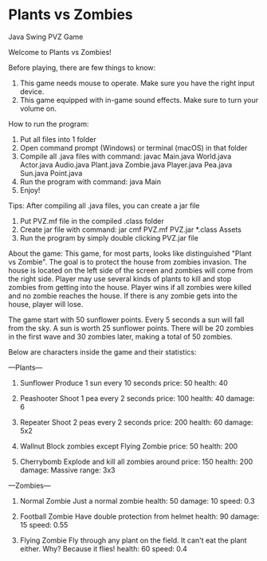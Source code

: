 # Plants vs Zombies
Java Swing PVZ Game


Welcome to Plants vs Zombies!

Before playing, there are few things to know:
1. This game needs mouse to operate. Make sure you have the right input device.
2. This game equipped with in-game sound effects. Make sure to turn your volume on.

How to run the program:
1. Put all files into 1 folder
2. Open command prompt (Windows) or terminal (macOS) in that folder
3. Compile all .java files with command:
   javac Main.java World.java Actor.java Audio.java Plant.java Zombie.java Player.java Pea.java Sun.java Point.java
4. Run the program with command: java Main
5. Enjoy!

Tips:
After compiling all .java files, you can create a jar file
1. Put PVZ.mf file in the compiled .class folder
2. Create jar file with command:
   jar cmf PVZ.mf PVZ.jar *.class Assets
3. Run the program by simply double clicking PVZ.jar file


About the game:
This game, for most parts, looks like distinguished "Plant vs Zombie". The goal is to protect the house from zombies
invasion. The house is located on the left side of the screen and zombies will come from the right side. Player may
use several kinds of plants to kill and stop zombies from getting into the house. Player wins if all zombies
were killed and no zombie reaches the house. If there is any zombie gets into the house, player will lose.

The game start with 50 sunflower points. Every 5 seconds a sun will fall from the sky. A sun is worth 25 sunflower points.
There will be 20 zombies in the first wave and 30 zombies later, making a total of 50 zombies.

Below are characters inside the game and their statistics:

—Plants—

1. Sunflower
Produce 1 sun every 10 seconds
price: 50
health: 40

2. Peashooter
Shoot 1 pea every 2 seconds
price: 100 
health: 40
damage: 6

3. Repeater
Shoot 2 peas every 2 seconds
price: 200 
health: 60
damage: 5x2

4. Wallnut
Block zombies except Flying Zombie
price: 50 
health: 200

5. Cherrybomb
Explode and kill all zombies around
price: 150 
health: 200
damage: Massive
range: 3x3

—Zombies—

1. Normal Zombie
Just a normal zombie
health: 50
damage: 10
speed: 0.3

2. Football Zombie 
Have double protection from helmet
health: 90
damage: 15
speed: 0.55

3. Flying Zombie
Fly through any plant on the field. It can't eat the plant either.
Why? Because it flies!
health: 60
speed: 0.4
